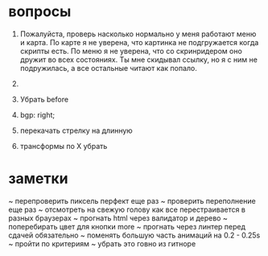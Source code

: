 # вопросы

1. Пожалуйста, проверь насколько нормально у меня работают меню и карта. По карте я не уверена, что картинка не подгружается когда скрипты есть. 
    По меню я не уверена, что со скринридером оно дружит во всех состояниях. Ты мне скидывал ссылку, но я с ним не подружилась, а все остальные читают как попало. 
2. 




1. Убрать before
2. bgp: right;
3. перекачать стрелку на длинную
4. трансформы по Х убрать




# заметки
~ перепроверить пиксель перфект еще раз
~ проверить переполнение еще раз
~ отсмотреть на свежую голову как все перестраивается в разных браузерах
~ прогнать html через валидатор и дерево
~ поперебирать цвет для кнопки more
~ прогнать через линтер перед сдачей обязательно
~ поменять большую часть анимаций на 0.2 - 0.25s
~ пройти по критериям
~ убрать это говно из гитноре
